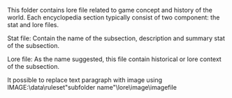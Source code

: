 This folder contains lore file related to game concept and history of the world. Each encyclopedia section typically consist of two component: the stat and lore files.

Stat file: Contain the name of the subsection, description and summary stat of the subsection.

Lore file: As the name suggested, this file contain historical or lore context of the subsection. 

It possible to replace text paragraph with image using IMAGE:\data\ruleset\"subfolder name"\lore\image\imagefile